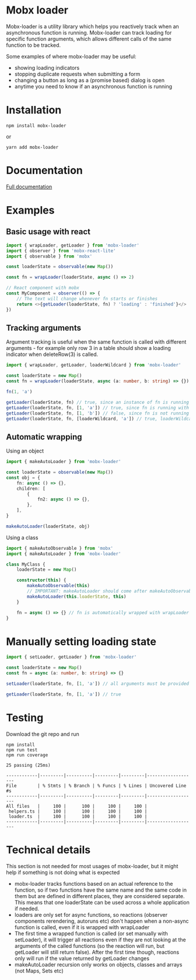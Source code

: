 # Mobx loader

Mobx-loader is a utility library which helps you reactively track when an asynchronous function is running. Mobx-loader can track loading for specific function arguments, which allows different calls of the same function to be tracked.

Some examples of where mobx-loader may be useful:

-   showing loading indicators
-   stopping duplicate requests when submitting a form
-   changing a button as long as a (promise based) dialog is open
-   anytime you need to know if an asynchronous function is running

# Installation

```
npm install mobx-loader
```
or
```
yarn add mobx-loader
```

# Documentation

[Full documentation](docs/README.md)

# Examples

## Basic usage with react

```typescript
import { wrapLoader, getLoader } from 'mobx-loader'
import { observer } from 'mobx-react-lite'
import { observable } from 'mobx'

const loaderState = observable(new Map())

const fn = wrapLoader(loaderState, async () => 2)

// React component with mobx
const MyComponent = observer(() => {
    // The text will change whenever fn starts or finishes
    return <>{getLoader(loaderState, fn) ? 'loading' : 'finished'}</>
})
```

## Tracking arguments

Argument tracking is useful when the same function is called with different arguments - for example only row 3 in a table should show a loading indicator when deleteRow(3) is called.

```typescript
import { wrapLoader, getLoader, loaderWildcard } from 'mobx-loader'

const loaderState = new Map()
const fn = wrapLoader(loaderState, async (a: number, b: string) => {})

fn(1, 'a')

getLoader(loaderState, fn) // true, since an instance of fn is running (ignores arguments)
getLoader(loaderState, fn, [1, 'a']) // true, since fn is running with these arguments
getLoader(loaderState, fn, [1, 'b']) // false, since fn is not running with these arguments
getLoader(loaderState, fn, [loaderWildcard, 'a']) // true, loaderWildcard matches any argument
```

## Automatic wrapping

Using an object

```typescript
import { makeAutoLoader } from 'mobx-loader'

const loaderState = observable(new Map())
const obj = {
    fn: async () => {},
    children: [
        {
            fn2: async () => {},
        },
    ],
}

makeAutoLoader(loaderState, obj)
```

Using a class

```typescript
import { makeAutoObservable } from 'mobx'
import { makeAutoLoader } from 'mobx-loader'

class MyClass {
    loaderState = new Map()

    constructor(this) {
        makeAutoObservable(this)
        // IMPORTANT: makeAutoLoader should come after makeAutoObservable if they are both used
        makeAutoLoader(this.loaderState, this)
    }

    fn = async () => {} // fn is automatically wrapped with wrapLoader
}
```

# Manually setting loading state

```typescript
import { setLoader, getLoader } from 'mobx-loader'

const loaderState = new Map()
const fn = async (a: number, b: string) => {}

setLoader(loaderState, fn, [1, 'a']) // all arguments must be provided

getLoader(loaderState, fn, [1, 'a']) // true
```

# Testing

Download the git repo and run

```
npm install
npm run test
npm run coverage
```

```
25 passing (25ms)

------------|---------|----------|---------|---------|-------------------
File        | % Stmts | % Branch | % Funcs | % Lines | Uncovered Line #s
------------|---------|----------|---------|---------|-------------------
All files   |     100 |      100 |     100 |     100 |
 helpers.ts |     100 |      100 |     100 |     100 |
 loader.ts  |     100 |      100 |     100 |     100 |
------------|---------|----------|---------|---------|-------------------
```

# Technical details

This section is not needed for most usages of mobx-loader, but it might help if something is not doing what is expected

-   mobx-loader tracks functions based on an actual reference to the function, so if two functions have the same name and the same code in them but are defined in different places, they are considered separate. This means that one loaderState can be used across a whole application if needed.
-   loaders are only set for async functions, so reactions (observer components rerendering, autoruns etc) don't happen when a non-async function is called, even if it is wrapped with wrapLoader
-   The first time a wrapped function is called (or set manually with setLoader), it will trigger all reactions even if they are not looking at the arguments of the called functions (so the reaction will run, but getLoader will still return false). After the first time though, reactions only will run if the value returned by getLoader changes
-   makeAutoLoader recursion only works on objects, classes and arrays (not Maps, Sets etc)